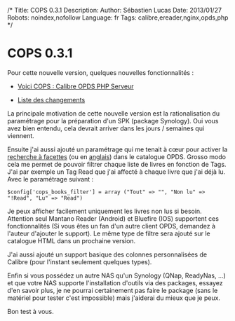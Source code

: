 /*
Title: COPS 0.3.1
Description: 
Author: Sébastien Lucas
Date: 2013/01/27
Robots: noindex,nofollow
Language: fr
Tags: calibre,ereader,nginx,opds,php
*/
# COPS 0.3.1

Pour cette nouvelle version, quelques nouvelles fonctionnalités :

*	[Voici COPS : Calibre OPDS PHP Serveur](/fr/oss/calibre-opds-php-server)

*	[Liste des changements](/fr/oss/calibre-opds-php-server-changelog)

La principale motivation de cette nouvelle version est la rationalisation du paramétrage pour la préparation d'un SPK (package Synology). Oui vous avez bien entendu, cela devrait arriver dans les jours / semaines qui viennent.

Ensuite j'ai aussi ajouté un paramétrage qui me tenait à cœur pour activer la [recherche à facettes](http://fr.wikipedia.org/wiki/Recherche_%C3%A0_facettes) (ou en [anglais](http://opds-spec.org/2011/06/14/faceted-search-browsing/)) dans le catalogue OPDS. Grosso modo cela me permet de pouvoir filtrer chaque liste de livres en fonction de Tags. J'ai par exemple un Tag Read que j'ai affecté à chaque livre que j'ai déjà lu. Avec le paramétrage suivant :

```
$config['cops_books_filter'] = array ("Tout" => "", "Non lu" => "!Read", "Lu" => "Read")
```

Je peux afficher facilement uniquement les livres non lus si besoin. Attention seul Mantano Reader (Android) et Bluefire (IOS) supportent ces fonctionnalités (Si vous êtes un fan d'un autre client OPDS, demandez à l'auteur d'ajouter le support). Le même type de filtre sera ajouté sur le catalogue HTML dans un prochaine version.

J'ai aussi ajouté un support basique des colonnes personnalisées de Calibre (pour l'instant seulement quelques types).

Enfin si vous possédez un autre NAS qu'un Synology (QNap, ReadyNas, ...) et que votre NAS supporte l'installation d'outils via des packages, essayez d'en savoir plus, je ne pourrai certainement pas faire le package (sans le matériel pour tester c'est impossible) mais j'aiderai du mieux que je peux.

Bon test à vous.
